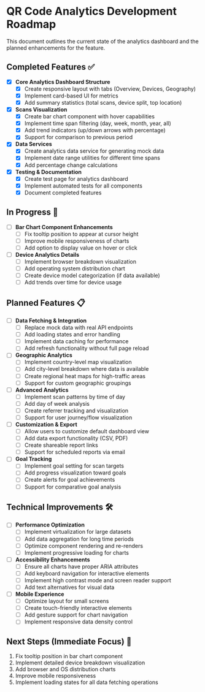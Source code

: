 # QR Code Analytics Development Roadmap

This document outlines the current state of the analytics dashboard and the planned enhancements for the feature.

## Completed Features ✅

- [x] **Core Analytics Dashboard Structure**
  - [x] Create responsive layout with tabs (Overview, Devices, Geography)
  - [x] Implement card-based UI for metrics
  - [x] Add summary statistics (total scans, device split, top location)

- [x] **Scans Visualization**
  - [x] Create bar chart component with hover capabilities
  - [x] Implement time span filtering (day, week, month, year, all)
  - [x] Add trend indicators (up/down arrows with percentage)
  - [x] Support for comparison to previous period

- [x] **Data Services**
  - [x] Create analytics data service for generating mock data
  - [x] Implement date range utilities for different time spans
  - [x] Add percentage change calculations

- [x] **Testing & Documentation**
  - [x] Create test page for analytics dashboard
  - [x] Implement automated tests for all components
  - [x] Document completed features

## In Progress 🔄

- [ ] **Bar Chart Component Enhancements**
  - [ ] Fix tooltip position to appear at cursor height
  - [ ] Improve mobile responsiveness of charts
  - [ ] Add option to display value on hover or click

- [ ] **Device Analytics Details**
  - [ ] Implement browser breakdown visualization
  - [ ] Add operating system distribution chart
  - [ ] Create device model categorization (if data available)
  - [ ] Add trends over time for device usage

## Planned Features 📋

- [ ] **Data Fetching & Integration**
  - [ ] Replace mock data with real API endpoints
  - [ ] Add loading states and error handling
  - [ ] Implement data caching for performance
  - [ ] Add refresh functionality without full page reload

- [ ] **Geographic Analytics**
  - [ ] Implement country-level map visualization
  - [ ] Add city-level breakdown where data is available
  - [ ] Create regional heat maps for high-traffic areas
  - [ ] Support for custom geographic groupings

- [ ] **Advanced Analytics**
  - [ ] Implement scan patterns by time of day
  - [ ] Add day of week analysis
  - [ ] Create referrer tracking and visualization
  - [ ] Support for user journey/flow visualization

- [ ] **Customization & Export**
  - [ ] Allow users to customize default dashboard view
  - [ ] Add data export functionality (CSV, PDF)
  - [ ] Create shareable report links
  - [ ] Support for scheduled reports via email

- [ ] **Goal Tracking**
  - [ ] Implement goal setting for scan targets
  - [ ] Add progress visualization toward goals
  - [ ] Create alerts for goal achievements
  - [ ] Support for comparative goal analysis

## Technical Improvements 🛠️

- [ ] **Performance Optimization**
  - [ ] Implement virtualization for large datasets
  - [ ] Add data aggregation for long time periods
  - [ ] Optimize component rendering and re-renders
  - [ ] Implement progressive loading for charts

- [ ] **Accessibility Enhancements**
  - [ ] Ensure all charts have proper ARIA attributes
  - [ ] Add keyboard navigation for interactive elements
  - [ ] Implement high contrast mode and screen reader support
  - [ ] Add text alternatives for visual data

- [ ] **Mobile Experience**
  - [ ] Optimize layout for small screens
  - [ ] Create touch-friendly interactive elements
  - [ ] Add gesture support for chart navigation
  - [ ] Implement responsive data density control

## Next Steps (Immediate Focus) 🚀

1. Fix tooltip position in bar chart component
2. Implement detailed device breakdown visualization
3. Add browser and OS distribution charts
4. Improve mobile responsiveness
5. Implement loading states for all data fetching operations 